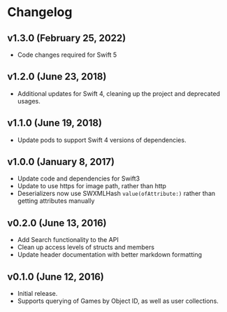 # Changelog

## v1.3.0 (February 25, 2022)

* Code changes required for Swift 5

## v1.2.0 (June 23, 2018)

* Additional updates for Swift 4, cleaning up the project and deprecated usages.

## v1.1.0 (June 19, 2018)

* Update pods to support Swift 4 versions of dependencies.

## v1.0.0 (January 8, 2017)

* Update code and dependencies for Swift3
* Update to use https for image path, rather than http
* Deserializers now use SWXMLHash `value(ofAttribute:)` rather than getting attributes manually 

## v0.2.0 (June 13, 2016)

* Add Search functionality to the API
* Clean up access levels of structs and members
* Update header documentation with better markdown formatting

## v0.1.0 (June 12, 2016)

* Initial release.
* Supports querying of Games by Object ID, as well as user collections.
